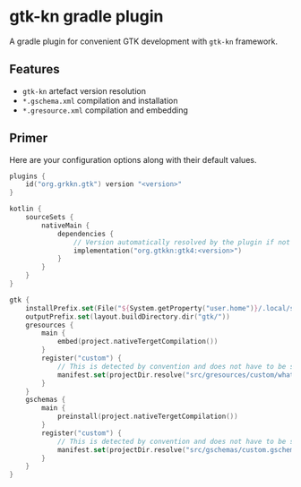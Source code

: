 # gtk-kn gradle plugin

A gradle plugin for convenient GTK development with `gtk-kn` framework.

## Features

- `gtk-kn` artefact version resolution
- `*.gschema.xml` compilation and installation
- `*.gresource.xml` compilation and embedding

## Primer

Here are your configuration options along with their default values.

```kotlin
plugins {
    id("org.grkkn.gtk") version "<version>"
}

kotlin {
    sourceSets {
        nativeMain {
            dependencies {
                // Version automatically resolved by the plugin if not specified
                implementation("org.gtkkn:gtk4:<version>")
            }
        }
    }
}

gtk {
    installPrefix.set(File("${System.getProperty("user.home")}/.local/share"))
    outputPrefix.set(layout.buildDirectory.dir("gtk/"))
    gresources {
        main {
            embed(project.nativeTergetCompilation())
        }
        register("custom") {
            // This is detected by convention and does not have to be set up explicitly
            manifest.set(projectDir.resolve("src/gresources/custom/whatever.gresource.xml"))
        }
    }
    gschemas {
        main {
            preinstall(project.nativeTergetCompilation())
        }
        register("custom") {
            // This is detected by convention and does not have to be set up explicitly
            manifest.set(projectDir.resolve("src/gschemas/custom.gschema.xml"))
        }
    }
}
```
